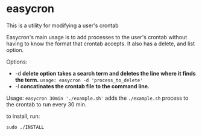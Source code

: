 easycron
========

This is a utility for modifying a user's crontab

Easycron's  main  usage  is  to  add processes to the user's crontab without having to know the format that crontab accepts. It also has a delete, and list option.

Options:
* -d **delete option takes a search term and deletes the line where it finds the term.** ```usage: easycron -d 'process_to_delete'```
* -l **concatinates the crontab file to the command line.**


Usage: ```easycron 30min './example.sh'``` adds the ```./example.sh``` process to the crontab to run every 30 min.


to install, run: 
```
sudo ./INSTALL
```
